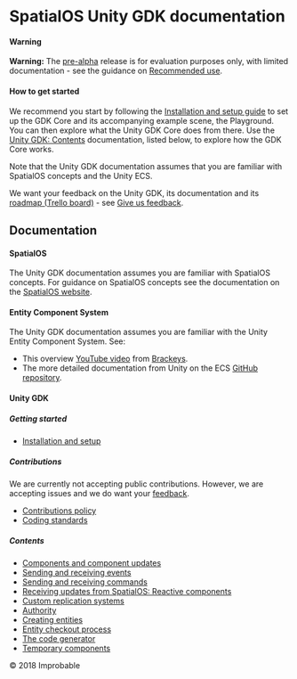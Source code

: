 # SpatialOS Unity GDK documentation

#### Warning
**Warning:** The [pre-alpha](https://docs.improbable.io/reference/latest/shared/release-policy#maturity-stages) release is for evaluation purposes only, with limited documentation - see the guidance on [Recommended use](https://github.com/spatialos/UnityGDK#recommended-use).

#### How to get started
We recommend you start by following the [Installation and setup guide]({{urlRoot}}/setup-and-installing.md) to set up the GDK Core and its accompanying example scene, the Playground. You can then explore what the Unity GDK Core does from there. Use the [Unity GDK: Contents](#contents) documentation, listed below, to explore how the GDK Core works.

Note that the Unity GDK documentation assumes that you are familiar with SpatialOS concepts and the Unity ECS.

We want your feedback on the Unity GDK, its documentation and its [roadmap (Trello board)](https://trello.com/b/29tMKyQC) - see [Give us feedback](https://github.com/spatialos/UnityGDK#give-us-feedback).

## Documentation 

#### SpatialOS
The Unity GDK documentation assumes you are familiar with SpatialOS concepts. For guidance on SpatialOS concepts see the documentation on the [SpatialOS website](https://docs.improbable.io/reference/latest/shared/concepts/spatialos). 

#### Entity Component System
The Unity GDK documentation assumes you are familiar with the Unity Entity Component System. See:

* This overview [YouTube video](https://www.youtube.com/watch?v=_U9wRgQyy6s) from [Brackeys](http://brackeys.com/).
* The more detailed documentation from Unity on the ECS [GitHub repository](https://github.com/Unity-Technologies/EntityComponentSystemSamples/blob/master/Documentation/index.md).

#### Unity GDK

##### Getting started
* [Installation and setup]({{urlRoot}}/setup-and-installing.md)

##### Contributions
We are currently not accepting public contributions. However, we are accepting issues and we do
 want your [feedback](https://github.com/spatialos/UnityGDK#give-us-feedback).

* [Contributions policy](https://github.com/spatialos/UnityGDK/blob/master/.github/CONTRIBUTING.md)
* [Coding standards]({{urlRoot}}/contributions/unity-gdk-coding-standards.md)

##### Contents
* [Components and component updates]({{urlRoot}}/content/component-data.md)
* [Sending and receiving events]({{urlRoot}}/content/events.md)
* [Sending and receiving commands]({{urlRoot}}/content/commands.md)
* [Receiving updates from SpatialOS: Reactive components]({{urlRoot}}/content/reactive-components.md)
* [Custom replication systems]({{urlRoot}}/content/custom-replication-system.md)
* [Authority]({{urlRoot}}/content/authority.md)
* [Creating entities]({{urlRoot}}/content/create-entity.md)
* [Entity checkout process]({{urlRoot}}/content/entity-checkout-process.md)
* [The code generator]({{urlRoot}}/content/code-generator.md)
* [Temporary components]({{urlRoot}}/content/temporary-components.md)

&copy; 2018 Improbable
